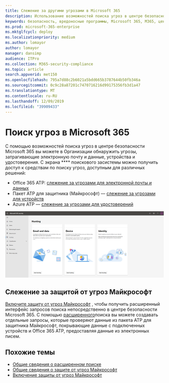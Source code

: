 ```yaml
---
title: Слежение за другими угрозами в Microsoft 365
description: Использование возможностей поиска угроз в центре безопасности Microsoft 365 для профилактического обнаружения нарушений и других угроз
keywords: безопасность, вредоносные программы, Microsoft 365, M365, центр обеспечения безопасности, поиск, поиск, пакет ATP для защитника, Office 365 ATP, Azure ATP, расширенный поиск
ms.prod: microsoft-365-enterprise
ms.mktglfcycl: deploy
ms.localizationpriority: medium
ms.author: lomayor
author: lomayor
manager: dansimp
audience: ITPro
ms.collection: M365-security-compliance
ms.topic: article
search.appverid: met150
ms.openlocfilehash: 795a7d88c2b6021a5bdd665b3787644b50fb346a
ms.sourcegitcommit: 0c9c28a87201c7470716216d99175356fb3d1a47
ms.translationtype: MT
ms.contentlocale: ru-RU
ms.lasthandoff: 12/09/2019
ms.locfileid: "39909433"
---
```

# <a name="hunt-for-threats-in-microsoft-365"></a>Поиск угроз в Microsoft 365

С помощью возможностей поиска угроз в центре безопасности Microsoft 365 вы можете в Организации обнаружить угрозы, затрагивающие электронную почту и данные, устройства и удостоверения. С экрана **** поискового засистемы можно получить доступ к средствам по поиску угроз, доступным для различных решений:
- Office 365 ATP: [слежение за угрозами для электронной почты и данных](../office-365-security/office-365-atp.md)
- Пакет ATP для защитника (Майкрософт) — [слежение за угрозами для устройств](https://docs.microsoft.com/windows/security/threat-protection/microsoft-defender-atp/advanced-hunting)
- Azure ATP — [слежение за угрозами для удостоверений](https://docs.microsoft.com/azure-advanced-threat-protection/investigate-a-user)

![Страница "Поиск"](../images/hunt.png)


## <a name="hunt-with-microsoft-threat-protection"></a>Слежение за защитой от угроз Майкрософт

[Включите защиту от угроз Майкрософт](mtp-enable.md) , чтобы получить расширенный интерфейс запросов поиска непосредственно в центре безопасности Microsoft 365. С помощью [расширенного](advanced-hunting-overview.md)поиска вы можете создавать отдельные запросы, которые проверяют данные из пакета ATP для защитника Майкрософт, покрывающие данные с подключенных устройств и Office 365 ATP, предоставляя данные из электронных писем.

## <a name="related-topics"></a>Похожие темы
- [Общие сведения о расширенном поиске](advanced-hunting-overview.md)
- [Общие сведения о защите от угроз Майкрософт](microsoft-threat-protection.md)
- [Включение защиты от угроз Майкрософт](mtp-enable.md)